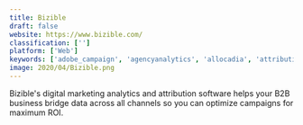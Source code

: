 ```yaml
---
title: Bizible
draft: false 
website: https://www.bizible.com/
classification: ['']
platform: ['Web']
keywords: ['adobe_campaign', 'agencyanalytics', 'allocadia', 'attribution', 'callrail', 'full_circle_insights', 'funnel', 'impact', 'leandata', 'looker', 'moz', 'ninjacat', 'percolate', 'reportgarden', 'smartlook', 'tapclicks', 'terminus_abm_platform', 'woopra']
image: 2020/04/Bizible.png
---
```

Bizible's digital marketing analytics and attribution software helps your B2B business bridge data across all channels so you can optimize campaigns for maximum ROI.